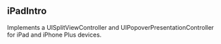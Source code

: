 ## iPadIntro

Implements a UISplitViewController and UIPopoverPresentationController for iPad and iPhone Plus devices.

